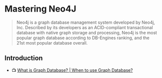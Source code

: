# Mastering Neo4J

> Neo4j is a graph database management system developed by Neo4j, Inc. Described by its developers as an ACID-compliant transactional database with native graph storage and processing, Neo4j is the most popular graph database according to DB-Engines ranking, and the 21st most popular database overall.

## Introduction

- 📺 [What is Graph Database? | When to use Graph Database?](https://www.youtube.com/watch?v=3C48rm9H4DI)
